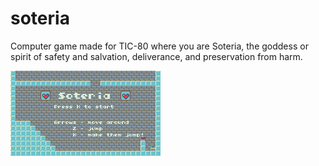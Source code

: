 # soteria
Computer game made for TIC-80 where you are Soteria, the goddess or spirit of safety and salvation, deliverance, and preservation from harm.

![Cat](https://github.com/JustGlowing/soteria/blob/master/misc/cover.gif?raw=true)
